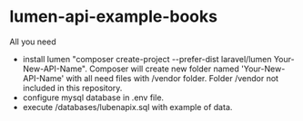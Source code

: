 # lumen-api-example-books

All you need 
 - install lumen "composer create-project --prefer-dist laravel/lumen Your-New-API-Name". Composer will create new folder named 'Your-New-API-Name' with all need files with /vendor folder. Folder /vendor not included in this repository.
 - configure mysql database in .env file.
 - execute /databases/lubenapix.sql with example of data.
